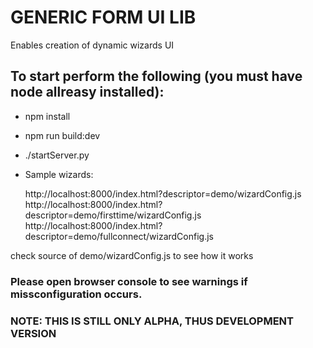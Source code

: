 # GENERIC FORM UI LIB

Enables creation of dynamic wizards UI

## To start perform the following (you must have node allreasy installed):

- npm install
- npm run build:dev
- ./startServer.py
- Sample wizards:

	http://localhost:8000/index.html?descriptor=demo/wizardConfig.js
	http://localhost:8000/index.html?descriptor=demo/firsttime/wizardConfig.js
	http://localhost:8000/index.html?descriptor=demo/fullconnect/wizardConfig.js


check source of demo/wizardConfig.js to see how it works

### Please open browser console to see warnings if missconfiguration occurs.

### NOTE: THIS IS STILL ONLY ALPHA, THUS DEVELOPMENT VERSION